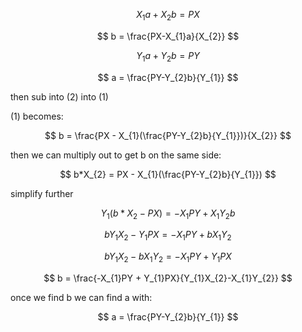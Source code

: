 
$$
\begin{equation}
X_{1}a + X_{2}b = PX
\end{equation}
$$

$$
b = \frac{PX-X_{1}a}{X_{2}}
$$

$$
Y_{1}a + Y_{2}b = PY
$$

$$
a = \frac{PY-Y_{2}b}{Y_{1}}
$$


then sub into (2) into (1)

(1) becomes:

$$
b = \frac{PX - X_{1}(\frac{PY-Y_{2}b}{Y_{1}})}{X_{2}}
$$

then we can multiply out to get b on the same side:

$$
b*X_{2} = PX - X_{1}(\frac{PY-Y_{2}b}{Y_{1}})
$$

simplify further

$$
 Y_{1}(b*X_{2}-PX)=-X_{1}PY+X_{1}Y_{2}b
$$

$$
bY_{1}X_{2}-Y_{1}PX = -X_{1}PY + bX_{1}Y_{2}
$$

$$
bY_{1}X_{2}-bX_{1}Y_{2} = -X_{1}PY+Y_{1}PX
$$

$$
b = \frac{-X_{1}PY + Y_{1}PX}{Y_{1}X_{2}-X_{1}Y_{2}}
$$

once we find b we can find a with:

$$
a = \frac{PY-Y_{2}b}{Y_{1}}
$$
